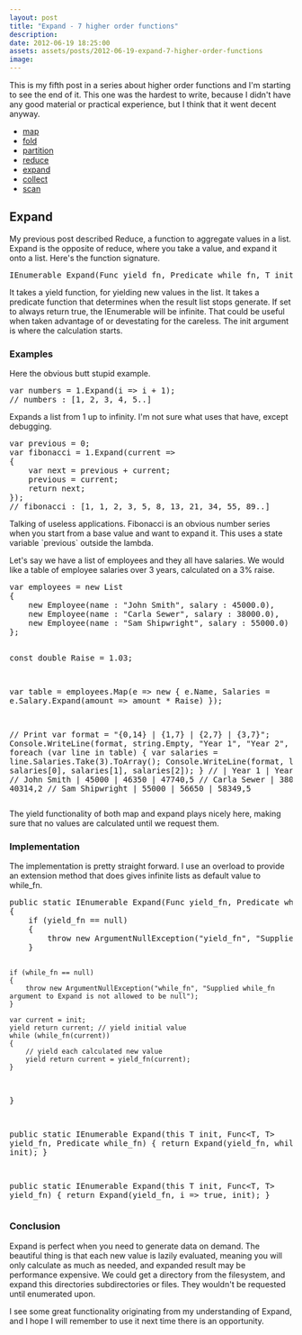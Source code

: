 ```yaml
---
layout: post
title: "Expand - 7 higher order functions"
description:
date: 2012-06-19 18:25:00
assets: assets/posts/2012-06-19-expand-7-higher-order-functions
image: 
---
```


<p>This is my fifth post in a series about higher order functions and I'm starting to see the end of it. This one was the hardest to write, because I didn't have any good material or practical experience, but I think that it went decent anyway.</p>
<ul>
<li><a href="http://litemedia.info/map-7-higher-order-functions#map">map</a></li>
<li><a href="http://litemedia.info/fold-7-higher-order-functions#fold">fold</a></li>
<li><a href="http://litemedia.info/partition-7-higher-order-functions#partition">partition</a></li>
<li><a href="http://litemedia.info/reduce-7-higher-order-functions#reduce">reduce</a></li>
<li><a href="http://litemedia.info/expand-7-higher-order-functions#expand">expand</a></li>
<li><a href="http://litemedia.info/collect-7-higher-order-functions#collect">collect</a></li>
<li><a href="http://litemedia.info/scan-7-higher-order-functions#scan">scan</a></li>
</ul>
<h2 id="expand">Expand</h2>
<p>My previous post described Reduce, a function to aggregate values in a list. Expand is the opposite of reduce, where you take a value, and expand it onto a list. Here's the function signature.</p>
<pre class="brush:csharp;gutter:false">IEnumerable<T> Expand<T>(Func<T, T> yield_fn, Predicate<T> while_fn, T init)</pre>
<p>It takes a yield function, for yielding new values in the list. It takes a predicate function that determines when the result list stops generate. If set to always return true, the IEnumerable will be infinite. That could be useful when taken advantage of or devestating for the careless. The init argument is where the calculation starts.</p>
<h3>Examples</h3>
<p>Here the obvious butt stupid example.</p>
<pre class="brush:csharp">var numbers = 1.Expand(i => i + 1);
// numbers : [1, 2, 3, 4, 5..]</pre>
<p>Expands a list from 1 up to infinity. I'm not sure what uses that have, except debugging.</p>
<pre class="brush:csharp">var previous = 0;
var fibonacci = 1.Expand(current =>
{
    var next = previous + current;
    previous = current;
    return next;
});
// fibonacci : [1, 1, 2, 3, 5, 8, 13, 21, 34, 55, 89..]</pre>
<p>Talking of useless applications. Fibonacci is an obvious number series when you start from a base value and want to expand it. This uses a state variable `previous` outside the lambda.</p>
<p>Let's say we have a list of employees and they all have salaries. We would like a table of employee salaries over 3 years, calculated on a 3% raise.</p>
<pre class="brush:csharp">var employees = new List<Employee>
{
    new Employee(name : "John Smith", salary : 45000.0),
    new Employee(name : "Carla Sewer", salary : 38000.0),
    new Employee(name : "Sam Shipwright", salary : 55000.0)                    
};

const double Raise = 1.03;

var table = employees.Map(e => new
{
    e.Name,
    Salaries = e.Salary.Expand(amount => amount * Raise)
});

// Print
var format = "{0,14} | {1,7} | {2,7} | {3,7}";
Console.WriteLine(format, string.Empty, "Year 1", "Year 2", "Year 3");
foreach (var line in table)
{
    var salaries = line.Salaries.Take(3).ToArray();
    Console.WriteLine(format, line.Name, salaries[0], salaries[1], salaries[2]);
}
//                |  Year 1 |  Year 2 |  Year 3
//     John Smith |   45000 |   46350 | 47740,5
//    Carla Sewer |   38000 |   39140 | 40314,2
// Sam Shipwright |   55000 |   56650 | 58349,5</pre>
<p>The yield functionality of both map and expand plays nicely here, making sure that no values are calculated until we request them.</p>
<h3>Implementation</h3>
<p>The implementation is pretty straight forward. I use an overload to provide an extension method that does gives infinite lists as default value to while_fn.</p>
<pre class="brush:csharp">public static IEnumerable<T> Expand<T>(Func<T, T> yield_fn, Predicate<T> while_fn, T init)
{
    if (yield_fn == null)
    {
        throw new ArgumentNullException("yield_fn", "Supplied yield_fn argument to Expand is not allowed to be null");
    }

    if (while_fn == null)
    {
        throw new ArgumentNullException("while_fn", "Supplied while_fn argument to Expand is not allowed to be null");
    }

    var current = init;
    yield return current; // yield initial value
    while (while_fn(current))
    {
        // yield each calculated new value
        yield return current = yield_fn(current);
    }
}

public static IEnumerable<T> Expand<T>(this T init, Func<T, T> yield_fn,  Predicate<T> while_fn)
{
    return Expand(yield_fn, while_fn, init);
}

public static IEnumerable<T> Expand<T>(this T init, Func<T, T> yield_fn)
{
    return Expand(yield_fn, i => true, init);
}</pre>
<h3>Conclusion</h3>
<p>Expand is perfect when you need to generate data on demand. The beautiful thing is that each new value is lazily evaluated, meaning you will only calculate as much as needed, and expanded result may be performance expensive. We could get a directory from the filesystem, and expand this directories subdirectories or files. They wouldn't be requested until enumerated upon.</p>
<p>I see some great functionality originating from my understanding of Expand, and I hope I will remember to use it next time there is an opportunity.</p>
